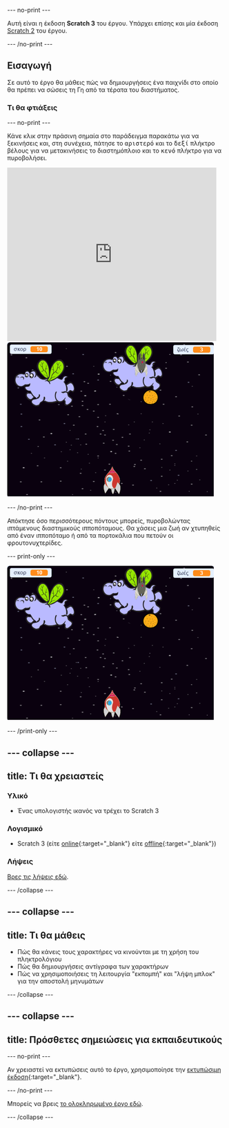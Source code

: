 --- no-print ---

Αυτή είναι η έκδοση **Scratch 3** του έργου. Υπάρχει επίσης και μία έκδοση [Scratch 2](https://projects.raspberrypi.org/el-GR/projects/clone-wars-scratch2) του έργου.

--- /no-print ---

## Εισαγωγή

Σε αυτό το έργο θα μάθεις πώς να δημιουργήσεις ένα παιχνίδι στο οποίο θα πρέπει να σώσεις τη Γη από τα τέρατα του διαστήματος.

### Τι θα φτιάξεις

--- no-print ---

Κάνε κλικ στην πράσινη σημαία στο παράδειγμα παρακάτω για να ξεκινήσεις και, στη συνέχεια, πάτησε το <kbd>αριστερό</kbd> και το <kbd>δεξί</kbd> πλήκτρο βέλους για να μετακινήσεις το διαστημόπλοιο και το <kbd>κενό</kbd> πλήκτρο για να πυροβολήσει.

<div class="scratch-preview">
  <iframe allowtransparency="true" width="485" height="402" src="https://scratch.mit.edu/projects/embed/418352322/?autostart=false" frameborder="0" scrolling="no"></iframe>
  <img src="images/showcase.png">
</div>

--- /no-print ---

Απόκτησε όσο περισσότερους πόντους μπορείς, πυροβολώντας ιπτάμενους διαστημικούς ιπποπόταμους. Θα χάσεις μια ζωή αν χτυπηθείς από έναν ιπποπόταμο ή από τα πορτοκάλια που πετούν οι φρουτονυχτερίδες.

--- print-only ---

![desc](images/showcase.png)

--- /print-only ---

--- collapse ---
---
title: Τι θα χρειαστείς
---

### Υλικό

+ Ένας υπολογιστής ικανός να τρέχει το Scratch 3

### Λογισμικό

+ Scratch 3 (είτε [online](https://rpf.io/scratchon){:target="_blank"} είτε [offline](https://rpf.io/scratchoff){:target="_blank"})

### Λήψεις

[Βρες τις λήψεις εδώ](http://rpf.io/p/el-GR/clone-wars-go).

--- /collapse ---

--- collapse ---
---
title: Τι θα μάθεις
---

+ Πώς θα κάνεις τους χαρακτήρες να κινούνται με τη χρήση του πληκτρολόγιου
+ Πώς θα δημιουργήσεις αντίγραφα των χαρακτήρων
+ Πώς να χρησιμοποιήσεις τη λειτουργία "εκπομπή" και "λήψη μπλοκ" για την αποστολή μηνυμάτων

--- /collapse ---

--- collapse ---
---
title: Πρόσθετες σημειώσεις για εκπαιδευτικούς
---

--- no-print ---

Αν χρειαστεί να εκτυπώσεις αυτό το έργο, χρησιμοποίησε την [εκτυπώσιμη έκδοση](https://projects.raspberrypi.org/el-GR/projects/clone-wars/print){:target="_blank"}.

--- /no-print ---

Μπορείς να βρεις [το ολοκληρωμένο έργο εδώ](http://rpf.io/p/el-GR/clone-wars-get).

--- /collapse ---